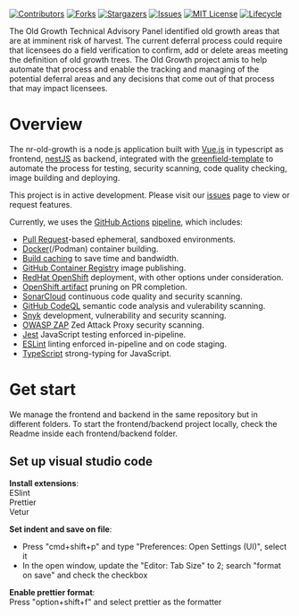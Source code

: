 <!-- PROJECT SHIELDS -->

[![Contributors](https://img.shields.io/github/contributors/bcgov/nr-old-growth-integration)](/../../graphs/contributors)
[![Forks](https://img.shields.io/github/forks/bcgov/nr-old-growth-integration)](/../../network/members)
[![Stargazers](https://img.shields.io/github/stars/bcgov/nr-old-growth-integration)](/../../stargazers)
[![Issues](https://img.shields.io/github/issues/bcgov/nr-old-growth-integration)](/../../issues)
[![MIT License](https://img.shields.io/github/license/bcgov/nr-old-growth-integration.svg)](/LICENSE.md)
[![Lifecycle](https://img.shields.io/badge/Lifecycle-Experimental-339999)](https://github.com/bcgov/repomountie/blob/master/doc/lifecycle-badges.md)

The Old Growth Technical Advisory Panel identified old growth areas that are at imminent risk of harvest. The current deferral process could require that licensees do a field verification to confirm, add or delete areas meeting the definition of old growth trees. The Old Growth project amis to help automate that process and enable the tracking and managing of the potential deferral areas and any decisions that come out of that process that may impact licensees.

# Overview

The nr-old-growth is a node.js application built with [Vue.js](https://vuejs.org) in typescript as frontend, [nestJS](https://docs.nestjs.com) as backend, integrated with the [greenfield-template](https://github.com/bcgov/greenfield-template) to automate the process for testing, security scanning, code quality checking, image building and deploying.

This project is in active development. Please visit our [issues](https://github.com/bcgov/nr-old-growth-integration/issues) page to view or request features.

Currently, we uses the [GitHub Actions](https://github.com/bcgov/greenfield-template/actions) [pipeline](https://github.com/bcgov/greenfield-template/blob/main/.github/workflows/pr-open.yml), which includes:

- [Pull Request](https://github.com/bcgov/greenfield-template/pulls)-based ephemeral, sandboxed environments.
- [Docker](https://github.com/marketplace/actions/build-and-push-docker-images)(/Podman) container building.
- [Build caching](https://github.com/marketplace/actions/cache) to save time and bandwidth.
- [GitHub Container Registry](https://github.com/bcgov/greenfield-template/pkgs/container/greenfield-template) image publishing.
- [RedHat OpenShift](https://www.redhat.com/en/technologies/cloud-computing/openshift) deployment, with other options under consideration.
- [OpenShift artifact](https://github.com/bcgov/greenfield-template/blob/main/.github/workflows/pr-close.yml) pruning on PR completion.
- [SonarCloud](https://sonarcloud.io/) continuous code quality and security scanning.
- [GitHub CodeQL](https://codeql.github.com/) semantic code analysis and vulerability scanning.
- [Snyk](https://snyk.io/) development, vulnerability and security scanning.
- [OWASP ZAP](https://owasp.org/www-project-zap/) Zed Attack Proxy security scanning.
- [Jest](https://jestjs.io/) JavaScript testing enforced in-pipeline.
- [ESLint](https://eslint.org/) linting enforced in-pipeline and on code staging.
- [TypeScript](https://www.typescriptlang.org/) strong-typing for JavaScript.

# Get start

We manage the frontend and backend in the same repository but in different folders. To start the frontend/backend project locally, check the Readme inside each frontend/backend folder.

## Set up visual studio code

**Install extensions**:  
ESlint  
Prettier  
Vetur

**Set indent and save on file**:

- Press "cmd+shift+p" and type "Preferences: Open Settings (UI)", select it
- In the open window, update the "Editor: Tab Size" to 2; search "format on save" and check the checkbox

**Enable prettier format**:  
Press "option+shift+f" and select prettier as the formatter
